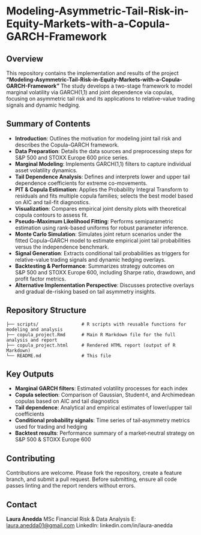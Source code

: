 # Modeling-Asymmetric-Tail-Risk-in-Equity-Markets-with-a-Copula-GARCH-Framework

## Overview

This repository contains the implementation and results of the project **“Modeling-Asymmetric-Tail-Risk-in-Equity-Markets-with-a-Copula-GARCH-Framework”** The study develops a two-stage framework to model marginal volatility via GARCH(1,1) and joint dependence via copulas, focusing on asymmetric tail risk and its applications to relative-value trading signals and dynamic hedging.

## Summary of Contents

* **Introduction**: Outlines the motivation for modeling joint tail risk and describes the Copula–GARCH framework.
* **Data Preparation**: Details the data sources and preprocessing steps for S\&P 500 and STOXX Europe 600 price series.
* **Marginal Modeling**: Implements GARCH(1,1) filters to capture individual asset volatility dynamics.
* **Tail Dependence Analysis**: Defines and interprets lower and upper tail dependence coefficients for extreme co-movements.
* **PIT & Copula Estimation**: Applies the Probability Integral Transform to residuals and fits multiple copula families; selects the best model based on AIC and tail-fit diagnostics.
* **Visualization**: Compares empirical joint density plots with theoretical copula contours to assess fit.
* **Pseudo–Maximum Likelihood Fitting**: Performs semiparametric estimation using rank-based uniforms for robust parameter inference.
* **Monte Carlo Simulation**: Simulates joint return scenarios under the fitted Copula–GARCH model to estimate empirical joint tail probabilities versus the independence benchmark.
* **Signal Generation**: Extracts conditional tail probabilities as triggers for relative-value trading signals and dynamic hedging overlays.
* **Backtesting & Performance**: Summarizes strategy outcomes on S\&P 500 and STOXX Europe 600, including Sharpe ratio, drawdown, and profit factor metrics.
* **Alternative Implementation Perspective**: Discusses protective overlays and gradual de-risking based on tail asymmetry insights.

## Repository Structure

```
├── scripts/                # R scripts with reusable functions for modeling and analysis
├── copula_project.Rmd      # Main R Markdown file for the full analysis and report
├── copula_project.html     # Rendered HTML report (output of R Markdown)
└── README.md               # This file
```


## Key Outputs

* **Marginal GARCH filters**: Estimated volatility processes for each index
* **Copula selection**: Comparison of Gaussian, Student‑t, and Archimedean copulas based on AIC and tail diagnostics
* **Tail dependence**: Analytical and empirical estimates of lower/upper tail coefficients
* **Conditional probability signals**: Time series of tail‐asymmetry metrics used for trading and hedging
* **Backtest results**: Performance summary of a market‑neutral strategy on S\&P 500 & STOXX Europe 600

## Contributing

Contributions are welcome. Please fork the repository, create a feature branch, and submit a pull request. Before submitting, ensure all code passes linting and the report renders without errors.


## Contact

**Laura Anedda**
MSc Financial Risk & Data Analysis
E: [laura.anedda01@gmail.com](mailto:laura.anedda01@gmail.com) 
LinkedIn: linkedin.com/in/laura-anedda
